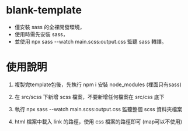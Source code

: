 ﻿# blank-template

- 僅安裝 sass 的全裸開發環境，
- 使用時需先安裝 sass，
- 並使用 npx sass --watch main.scss:output.css 監聽 sass 轉譯。

# 使用說明

1. 複製完template包後，先執行 npm i 安裝 node_modules (裡面只有sass)

2. 在 src/scss 下新增 scss 檔案，不要新增任何檔案在 src/css 底下

3. 執行 npx sass --watch main.scss:output.css 監聽整個 scss 資料夾檔案

4. html 檔案中載入 link 的路徑，使用 css 檔案的路徑即可 (map可以不使用)
